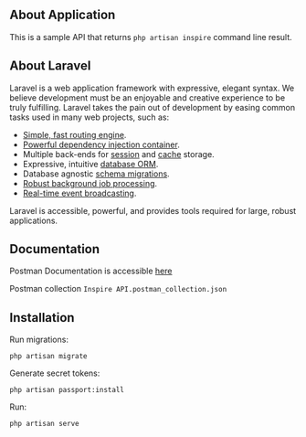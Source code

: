 ## About Application
This is a sample API that returns `php artisan inspire` command line result.

## About Laravel

Laravel is a web application framework with expressive, elegant syntax. We believe development must be an enjoyable and creative experience to be truly fulfilling. Laravel takes the pain out of development by easing common tasks used in many web projects, such as:

- [Simple, fast routing engine](https://laravel.com/docs/routing).
- [Powerful dependency injection container](https://laravel.com/docs/container).
- Multiple back-ends for [session](https://laravel.com/docs/session) and [cache](https://laravel.com/docs/cache) storage.
- Expressive, intuitive [database ORM](https://laravel.com/docs/eloquent).
- Database agnostic [schema migrations](https://laravel.com/docs/migrations).
- [Robust background job processing](https://laravel.com/docs/queues).
- [Real-time event broadcasting](https://laravel.com/docs/broadcasting).

Laravel is accessible, powerful, and provides tools required for large, robust applications.

## Documentation
Postman Documentation is accessible [here](https://documenter.getpostman.com/view/4821859/SVSPp7ix?version=latest)

Postman collection `Inspire API.postman_collection.json`

## Installation

Run migrations:
```
php artisan migrate
```

Generate secret tokens:
```
php artisan passport:install
```

Run:
```
php artisan serve
```